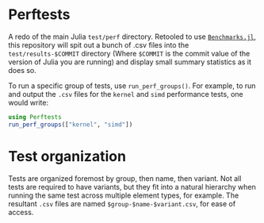 # Perftests

A redo of the main Julia `test/perf` directory.  Retooled to use [`Benchmarks.jl`](https://github.com/johnmyleswhite/Benchmarks.jl), this repository will spit out a bunch of .csv files into the `test/results-$COMMIT` directory (Where `$COMMIT` is the commit value of the version of Julia you are running) and display small summary statistics as it does so.

To run a specific group of tests, use `run_perf_groups()`.  For example, to run and output the `.csv` files for the `kernel` and `simd` performance tests, one would write:

```julia
using Perftests
run_perf_groups(["kernel", "simd"])
```

# Test organization
Tests are organized foremost by group, then name, then variant.  Not all tests are required to have variants, but they fit into a natural hierarchy when running the same test across multiple element types, for example.  The resultant `.csv` files are named `$group-$name-$variant.csv`, for ease of access.
